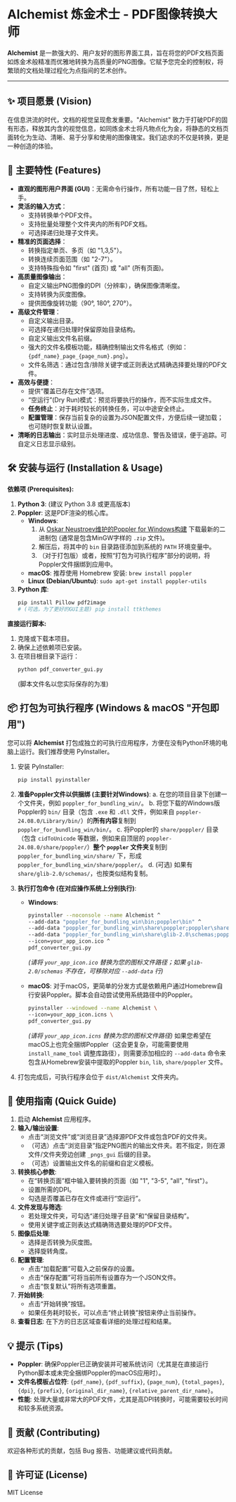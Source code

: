 # Alchemist 炼金术士 - PDF图像转换大师

**Alchemist** 是一款强大的、用户友好的图形界面工具，旨在将您的PDF文档页面如炼金术般精准而优雅地转换为高质量的PNG图像。它赋予您完全的控制权，将繁琐的文档处理过程化为点指间的艺术创作。

---

## ✨ 项目愿景 (Vision)

在信息洪流的时代，文档的视觉呈现愈发重要。"Alchemist" 致力于打破PDF的固有形态，释放其内含的视觉信息，如同炼金术士将凡物点化为金，将静态的文档页面转化为生动、清晰、易于分享和使用的图像瑰宝。我们追求的不仅是转换，更是一种创造的体验。

## 🚀 主要特性 (Features)

* **直观的图形用户界面 (GUI)**：无需命令行操作，所有功能一目了然，轻松上手。
* **灵活的输入方式**：
    * 支持转换单个PDF文件。
    * 支持批量处理整个文件夹内的所有PDF文档。
    * 可选择递归处理子文件夹。
* **精准的页面选择**：
    * 转换指定单页、多页（如 "1,3,5"）。
    * 转换连续页面范围（如 "2-7"）。
    * 支持特殊指令如 "first" (首页) 或 "all" (所有页面)。
* **高质量图像输出**：
    * 自定义输出PNG图像的DPI（分辨率），确保图像清晰度。
    * 支持转换为灰度图像。
    * 提供图像旋转功能（90°, 180°, 270°）。
* **高级文件管理**：
    * 自定义输出目录。
    * 可选择在递归处理时保留原始目录结构。
    * 自定义输出文件名前缀。
    * 强大的文件名模板功能，精确控制输出文件名格式（例如：`{pdf_name}_page_{page_num}.png`）。
    * 文件名筛选：通过包含/排除关键字或正则表达式精确选择要处理的PDF文件。
* **高效与便捷**：
    * 提供“覆盖已存在文件”选项。
    * “空运行”(Dry Run)模式：预览将要执行的操作，而不实际生成文件。
    * **任务终止**：对于耗时较长的转换任务，可以中途安全终止。
    * **配置管理**：保存当前复杂的设置为JSON配置文件，方便后续一键加载；也可随时恢复默认设置。
* **清晰的日志输出**：实时显示处理进度、成功信息、警告及错误，便于追踪。可自定义日志显示级别。

## 🛠️ 安装与运行 (Installation & Usage)

**依赖项 (Prerequisites):**

1.  **Python 3**: (建议 Python 3.8 或更高版本)
2.  **Poppler**: 这是PDF渲染的核心库。
    * **Windows**:
        1.  从 [Oskar Neustroev维护的Poppler for Windows构建](https://github.com/oschwartz10612/poppler-windows/releases) 下载最新的二进制包 (通常是包含MinGW字样的 `.zip` 文件)。
        2.  解压后，将其中的 `bin` 目录路径添加到系统的 `PATH` 环境变量中。
        3.  （对于打包版）或者，按照“打包为可执行程序”部分的说明，将Poppler文件捆绑到应用中。
    * **macOS**: 推荐使用 Homebrew 安装: `brew install poppler`
    * **Linux (Debian/Ubuntu)**: `sudo apt-get install poppler-utils`
3.  **Python 库**:
    ```bash
    pip install Pillow pdf2image
    # (可选，为了更好的GUI主题) pip install ttkthemes
    ```

**直接运行脚本:**

1.  克隆或下载本项目。
2.  确保上述依赖项已安装。
3.  在项目根目录下运行：
    ```bash
    python pdf_converter_gui.py 
    ```
    (脚本文件名以您实际保存的为准)

## 📦 打包为可执行程序 (Windows & macOS "开包即用")

您可以将 **Alchemist** 打包成独立的可执行应用程序，方便在没有Python环境的电脑上运行。我们推荐使用 PyInstaller。

1.  安装 PyInstaller:
    ```bash
    pip install pyinstaller
    ```

2.  **准备Poppler文件以供捆绑 (主要针对Windows)**:
    a.  在您的项目目录下创建一个文件夹，例如 `poppler_for_bundling_win/`。
    b.  将您下载的Windows版Poppler的 `bin/` 目录（包含 `.exe` 和 `.dll` 文件，例如来自 `poppler-24.08.0/Library/bin/`）的**所有内容**复制到 `poppler_for_bundling_win/bin/`。
    c.  将Poppler的 `share/poppler/` 目录（包含 `cidToUnicode` 等数据，例如来自顶层的 `poppler-24.08.0/share/poppler/`）**整个 `poppler` 文件夹**复制到 `poppler_for_bundling_win/share/` 下，形成 `poppler_for_bundling_win/share/poppler/`。
    d.  (可选) 如果有 `share/glib-2.0/schemas/`，也按类似结构复制。

3.  **执行打包命令 (在对应操作系统上分别执行)**:

    * **Windows**:
        ```bash
        pyinstaller --noconsole --name Alchemist ^
        --add-data "poppler_for_bundling_win\bin;poppler\bin" ^
        --add-data "poppler_for_bundling_win\share\poppler;poppler\share\poppler" ^
        --add-data "poppler_for_bundling_win\share\glib-2.0\schemas;poppler\share\glib-2.0\schemas" ^
        --icon=your_app_icon.ico ^
        pdf_converter_gui.py
        ```
        *(请将 `your_app_icon.ico` 替换为您的图标文件路径；如果 `glib-2.0/schemas` 不存在，可移除对应 `--add-data` 行)*

    * **macOS**:
        对于macOS，更简单的分发方式是依赖用户通过Homebrew自行安装Poppler。脚本会自动尝试使用系统路径中的Poppler。
        ```bash
        pyinstaller --windowed --name Alchemist \
        --icon=your_app_icon.icns \
        pdf_converter_gui.py
        ```
        *(请将 `your_app_icon.icns` 替换为您的图标文件路径)*
        如果您希望在macOS上也完全捆绑Poppler（这会更复杂，可能需要使用 `install_name_tool` 调整库路径），则需要添加相应的 `--add-data` 命令来包含从Homebrew安装中提取的Poppler `bin`, `lib`, `share/poppler` 文件。

4.  打包完成后，可执行程序会位于 `dist/Alchemist` 文件夹内。

## 📖 使用指南 (Quick Guide)

1.  启动 **Alchemist** 应用程序。
2.  **输入/输出设置**:
    * 点击“浏览文件”或“浏览目录”选择源PDF文件或包含PDF的文件夹。
    * （可选）点击“浏览目录”指定PNG图片的输出文件夹。若不指定，则在源文件/文件夹旁边创建 `_pngs_gui` 后缀的目录。
    * （可选）设置输出文件名的前缀和自定义模板。
3.  **转换核心参数**:
    * 在“转换页面”框中输入要转换的页面（如 "1", "3-5", "all", "first"）。
    * 设置所需的DPI。
    * 勾选是否覆盖已存在文件或进行“空运行”。
4.  **文件发现与筛选**:
    * 若处理文件夹，可勾选“递归处理子目录”和“保留目录结构”。
    * 使用关键字或正则表达式精确筛选要处理的PDF文件。
5.  **图像后处理**:
    * 选择是否转换为灰度图。
    * 选择旋转角度。
6.  **配置管理**:
    * 点击“加载配置”可载入之前保存的设置。
    * 点击“保存配置”可将当前所有设置存为一个JSON文件。
    * 点击“恢复默认”将所有选项重置。
7.  **开始转换**:
    * 点击“开始转换”按钮。
    * 如果任务耗时较长，可以点击“终止转换”按钮来停止当前操作。
8.  **查看日志**: 在下方的日志区域查看详细的处理过程和结果。

## 💡 提示 (Tips)

* **Poppler**: 确保Poppler已正确安装并可被系统访问（尤其是在直接运行Python脚本或未完全捆绑Poppler的macOS应用时）。
* **文件名模板占位符**: `{pdf_name}`, `{pdf_suffix}`, `{page_num}`, `{total_pages}`, `{dpi}`, `{prefix}`, `{original_dir_name}`, `{relative_parent_dir_name}`。
* **性能**: 处理大量或非常大的PDF文件，尤其是高DPI转换时，可能需要较长时间和较多系统资源。

## 🤝 贡献 (Contributing)

欢迎各种形式的贡献，包括 Bug 报告、功能建议或代码贡献。

## 📄 许可证 (License)

MIT License
